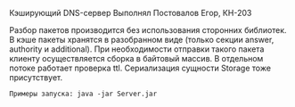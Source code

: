 Кэширующий DNS-сервер
Выполнял Постовалов Егор, КН-203

Разбор пакетов производится без использования сторонних библиотек. 
В кэше пакеты хранятся в разобранном виде (только секции answer, authority и additional).
При необходимости отправки такого пакета клиенту осуществляется сборка в байтовый массив.
В отдельном потоке работает проверка ttl.
Сериализация сущности Storage тоже присутствует.

    Примеры запуска: java -jar Server.jar
